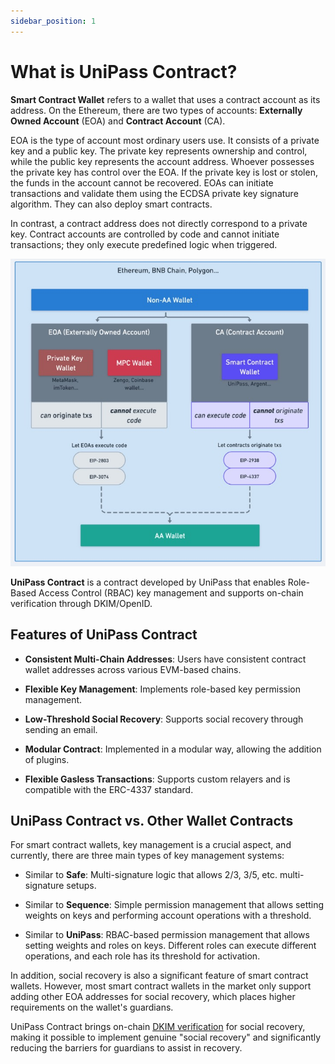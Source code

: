 ```yaml
---
sidebar_position: 1
---
```


# What is UniPass Contract?

**Smart Contract Wallet** refers to a wallet that uses a contract account as its address. On the Ethereum, there are two types of accounts: **Externally Owned Account** (EOA) and **Contract Account** (CA).

EOA is the type of account most ordinary users use. It consists of a private key and a public key. The private key represents ownership and control, while the public key represents the account address. Whoever possesses the private key has control over the EOA. If the private key is lost or stolen, the funds in the account cannot be recovered. EOAs can initiate transactions and validate them using the ECDSA private key signature algorithm. They can also deploy smart contracts.

In contrast, a contract address does not directly correspond to a private key. Contract accounts are controlled by code and cannot initiate transactions; they only execute predefined logic when triggered.

![classification](./img/classification.jpg)

**UniPass Contract** is a contract developed by UniPass that enables Role-Based Access Control (RBAC) key management and supports on-chain verification through DKIM/OpenID.

## Features of UniPass Contract

* **Consistent Multi-Chain Addresses**: Users have consistent contract wallet addresses across various EVM-based chains.

* **Flexible Key Management**: Implements role-based key permission management.

* **Low-Threshold Social Recovery**: Supports social recovery through sending an email.

* **Modular Contract**: Implemented in a modular way, allowing the addition of plugins.

* **Flexible Gasless Transactions**: Supports custom relayers and is compatible with the ERC-4337 standard.

## UniPass Contract vs. Other Wallet Contracts

For smart contract wallets, key management is a crucial aspect, and currently, there are three main types of key management systems:

- Similar to **Safe**: Multi-signature logic that allows 2/3, 3/5, etc. multi-signature setups.

- Similar to **Sequence**: Simple permission management that allows setting weights on keys and performing account operations with a threshold.

- Similar to **UniPass**: RBAC-based permission management that allows setting weights and roles on keys. Different roles can execute different operations, and each role has its threshold for activation.

In addition, social recovery is also a significant feature of smart contract wallets. However, most smart contract wallets in the market only support adding other EOA addresses for social recovery, which places higher requirements on the wallet's guardians.

UniPass Contract brings on-chain [DKIM verification](./04-email-on-chain-verification.md) for social recovery, making it possible to implement genuine "social recovery" and significantly reducing the barriers for guardians to assist in recovery.